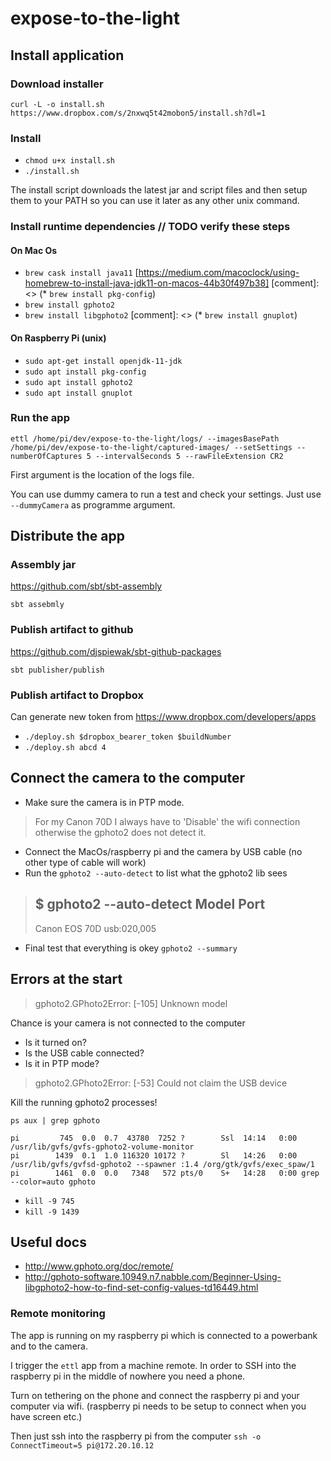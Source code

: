 # expose-to-the-light

## Install application
### Download installer
`curl -L -o install.sh https://www.dropbox.com/s/2nxwq5t42mobon5/install.sh?dl=1`

### Install
* `chmod u+x install.sh`
* `./install.sh`

The install script downloads the latest jar and script files and then setup them to your PATH so you can use it later as any other unix command.

### Install runtime dependencies // TODO verify these steps
#### On Mac Os
* `brew cask install java11` [https://medium.com/macoclock/using-homebrew-to-install-java-jdk11-on-macos-44b30f497b38]
[comment]: <> (* `brew install pkg-config`)
* `brew install gphoto2`
* `brew install libgphoto2`
[comment]: <> (* `brew install gnuplot`)

#### On Raspberry Pi (unix)
* `sudo apt-get install openjdk-11-jdk`
* `sudo apt install pkg-config`
* `sudo apt install gphoto2`
* `sudo apt install gnuplot`

### Run the app
`ettl /home/pi/dev/expose-to-the-light/logs/ --imagesBasePath /home/pi/dev/expose-to-the-light/captured-images/ --setSettings --numberOfCaptures 5 --intervalSeconds 5 --rawFileExtension CR2`

First argument is the location of the logs file.

You can use dummy camera to run a test and check your settings. Just use `--dummyCamera` as programme argument.

## Distribute the app

### Assembly jar
https://github.com/sbt/sbt-assembly

`sbt assebmly`

### Publish artifact to github
https://github.com/djspiewak/sbt-github-packages

`sbt publisher/publish`


### Publish artifact to Dropbox
Can generate new token from https://www.dropbox.com/developers/apps
* `./deploy.sh $dropbox_bearer_token $buildNumber`
* `./deploy.sh abcd 4`

## Connect the camera to the computer
   * Make sure the camera is in PTP mode.
> For my Canon 70D I always have to 'Disable' the wifi connection otherwise the gphoto2 does not detect it.

   * Connect the MacOs/raspberry pi and the camera by USB cable (no other type of cable will work)
   * Run the `gphoto2 --auto-detect` to list what the gphoto2 lib sees
> $ gphoto2 --auto-detect
> Model                          Port
> ----------------------------------------------------------
> Canon EOS 70D                  usb:020,005
   * Final test that everything is okey `gphoto2 --summary`

## Errors at the start
> gphoto2.GPhoto2Error: [-105] Unknown model

Chance is your camera is not connected to the computer
   * Is it turned on?
   * Is the USB cable connected?
   * Is it in PTP mode?

> gphoto2.GPhoto2Error: [-53] Could not claim the USB device

Kill the running gphoto2 processes!

`ps aux | grep gphoto`
```
pi         745  0.0  0.7  43780  7252 ?        Ssl  14:14   0:00 /usr/lib/gvfs/gvfs-gphoto2-volume-monitor
pi        1439  0.1  1.0 116320 10172 ?        Sl   14:26   0:00 /usr/lib/gvfs/gvfsd-gphoto2 --spawner :1.4 /org/gtk/gvfs/exec_spaw/1
pi        1461  0.0  0.0   7348   572 pts/0    S+   14:28   0:00 grep --color=auto gphoto
```
   * `kill -9 745`
   * `kill -9 1439`

## Useful docs
   * http://www.gphoto.org/doc/remote/
   * http://gphoto-software.10949.n7.nabble.com/Beginner-Using-libgphoto2-how-to-find-set-config-values-td16449.html

### Remote monitoring
The app is running on my raspberry pi which is connected to a powerbank and to the camera.

I trigger the `ettl` app from a machine remote. In order to SSH into the raspberry pi in the middle of nowhere you need a phone.

Turn on tethering on the phone and connect the raspberry pi and your computer via wifi. (raspberry pi needs to be setup to connect when you have screen etc.)

Then just ssh into the raspberry pi from the computer
`ssh -o ConnectTimeout=5 pi@172.20.10.12`
